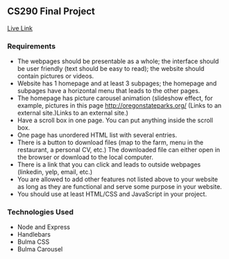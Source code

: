 ## CS290 Final Project

[Live Link](https://offworld-solutions.herokuapp.com/)

### Requirements
* The webpages should be presentable as a whole; the interface should be user friendly (text should be easy to read); the website should contain pictures or videos.
* Website has 1 homepage and at least 3 subpages; the homepage and subpages have a horizontal menu that leads to the other pages.
* The homepage has picture carousel animation (slideshow effect, for example, pictures in this page http://oregonstateparks.org/ (Links to an external site.)Links to an external site.)
* Have a scroll box in one page. You can put anything inside the scroll box.
* One page has unordered HTML list with several entries.
* There is a button to download files (map to the farm, menu in the restaurant, a personal CV, etc.) The downloaded file can either open in the browser or download to the local computer.
* There is a link that you can click and leads to outside webpages (linkedin, yelp, email, etc.)
* You are allowed to add other features not listed above to your website as long as they are functional and serve some purpose in your website.
* You should use at least HTML/CSS and JavaScript in your project.

### Technologies Used
* Node and Express
* Handlebars
* Bulma CSS
* Bulma Carousel
